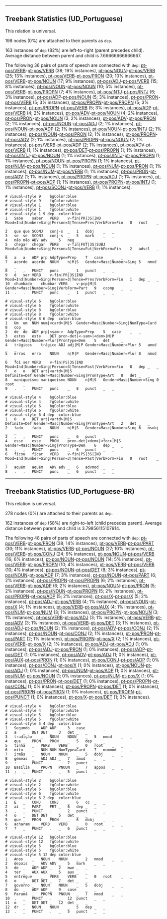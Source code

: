 

--------------------------------------------------------------------------------

## Treebank Statistics (UD_Portuguese)

This relation is universal.

198 nodes (0%) are attached to their parents as `dep`.

163 instances of `dep` (82%) are left-to-right (parent precedes child).
Average distance between parent and child is 7.66666666666667.

The following 36 pairs of parts of speech are connected with `dep`: [pt-pos/VERB]()-[pt-pos/VERB]() (38; 19% instances), [pt-pos/NOUN]()-[pt-pos/VERB]() (25; 13% instances), [pt-pos/VERB]()-[pt-pos/PRON]() (20; 10% instances), [pt-pos/VERB]()-[pt-pos/NOUN]() (17; 9% instances), [pt-pos/ADJ]()-[pt-pos/VERB]() (15; 8% instances), [pt-pos/NOUN]()-[pt-pos/NOUN]() (10; 5% instances), [pt-pos/VERB]()-[pt-pos/PROPN]() (7; 4% instances), [pt-pos/INTJ]()-[pt-pos/INTJ]() (6; 3% instances), [pt-pos/ADP]()-[pt-pos/NOUN]() (5; 3% instances), [pt-pos/PRON]()-[pt-pos/VERB]() (5; 3% instances), [pt-pos/PROPN]()-[pt-pos/PROPN]() (5; 3% instances), [pt-pos/PROPN]()-[pt-pos/VERB]() (5; 3% instances), [pt-pos/ADP]()-[pt-pos/VERB]() (4; 2% instances), [pt-pos/ADV]()-[pt-pos/NOUN]() (4; 2% instances), [pt-pos/PRON]()-[pt-pos/NOUN]() (3; 2% instances), [pt-pos/ADV]()-[pt-pos/PRON]() (2; 1% instances), [pt-pos/NOUN]()-[pt-pos/ADJ]() (2; 1% instances), [pt-pos/NOUN]()-[pt-pos/ADP]() (2; 1% instances), [pt-pos/NOUN]()-[pt-pos/INTJ]() (2; 1% instances), [pt-pos/NOUN]()-[pt-pos/PRON]() (2; 1% instances), [pt-pos/PROPN]()-[pt-pos/ADV]() (2; 1% instances), [pt-pos/PROPN]()-[pt-pos/NOUN]() (2; 1% instances), [pt-pos/VERB]()-[pt-pos/ADP]() (2; 1% instances), [pt-pos/ADV]()-[pt-pos/VERB]() (1; 1% instances), [pt-pos/DET]()-[pt-pos/PROPN]() (1; 1% instances), [pt-pos/INTJ]()-[pt-pos/NOUN]() (1; 1% instances), [pt-pos/INTJ]()-[pt-pos/PROPN]() (1; 1% instances), [pt-pos/NOUN]()-[pt-pos/PROPN]() (1; 1% instances), [pt-pos/NUM]()-[pt-pos/NOUN]() (1; 1% instances), [pt-pos/NUM]()-[pt-pos/PRON]() (1; 1% instances), [pt-pos/NUM]()-[pt-pos/VERB]() (1; 1% instances), [pt-pos/PRON]()-[pt-pos/ADV]() (1; 1% instances), [pt-pos/PROPN]()-[pt-pos/ADJ]() (1; 1% instances), [pt-pos/PROPN]()-[pt-pos/ADP]() (1; 1% instances), [pt-pos/PROPN]()-[pt-pos/INTJ]() (1; 1% instances), [pt-pos/SCONJ]()-[pt-pos/VERB]() (1; 1% instances).


~~~ conllu
# visual-style 9	bgColor:blue
# visual-style 9	fgColor:white
# visual-style 1	bgColor:blue
# visual-style 1	fgColor:white
# visual-style 1 9 dep	color:blue
1	Sabe	saber	VERB	v-fin|PR|3S|IND	Mood=Ind|Number=Sing|Person=3|Tense=Pres|VerbForm=Fin	0	root	_	_
2	que	que	SCONJ	conj-s	_	1	dobj	_	_
3	se	se	SCONJ	conj-s	_	5	mark	_	_
4	não	não	ADV	adv	_	5	neg	_	_
5	chegar	chegar	VERB	v-fin|FUT|3S|SUBJ	Mood=Sub|Number=Sing|Person=3|Tense=Fut|VerbForm=Fin	2	advcl	_	_
6	a	a	ADP	prp	AdpType=Prep	7	case	_	_
7	acordo	acordo	NOUN	n|M|S	Gender=Masc|Number=Sing	5	nmod	_	_
8	,	,	PUNCT	punc	_	1	punct	_	_
9	é	ser	VERB	v-fin|PR|3S|IND	Mood=Ind|Number=Sing|Person=3|Tense=Pres|VerbForm=Fin	1	dep	_	_
10	chumbado	chumbar	VERB	v-pcp|M|S	Gender=Masc|Number=Sing|VerbForm=Part	9	ccomp	_	_
11	.	.	PUNCT	punc	_	1	punct	_	_

~~~


~~~ conllu
# visual-style 6	bgColor:blue
# visual-style 6	fgColor:white
# visual-style 8	bgColor:blue
# visual-style 8	fgColor:white
# visual-style 8 6 dep	color:blue
1	Um	um	NUM	num|<card>|M|S	Gender=Masc|Number=Sing|NumType=Card	8	cop	_	_
2	de	de	ADP	prp|<sam->	AdpType=Prep	5	case	_	_
3	estes	este	DET	pron-det|<-sam>|<dem>|M|P	Gender=Masc|Number=Plur|PronType=Dem	5	det	_	_
4	trágicos	trágico	ADJ	adj|M|P	Gender=Masc|Number=Plur	5	amod	_	_
5	erros	erro	NOUN	n|M|P	Gender=Masc|Number=Plur	8	nmod	_	_
6	foi	ser	VERB	v-fin|PS|3S|IND	Mood=Ind|Number=Sing|Person=3|Tense=Past|VerbForm=Fin	8	dep	_	_
7	o	o	DET	art|<artd>|M|S	Definite=Def|Gender=Masc|Number=Sing|PronType=Art	8	det	_	_
8	maniqueísmo	maniqueísmo	NOUN	n|M|S	Gender=Masc|Number=Sing	0	root	_	_
9	.	.	PUNCT	punc	_	8	punct	_	_

~~~


~~~ conllu
# visual-style 4	bgColor:blue
# visual-style 4	fgColor:white
# visual-style 6	bgColor:blue
# visual-style 6	fgColor:white
# visual-style 6 4 dep	color:blue
1	O	o	DET	art|<artd>|M|S	Definite=Def|Gender=Masc|Number=Sing|PronType=Art	2	det	_	_
2	fado	fado	NOUN	n|M|S	Gender=Masc|Number=Sing	6	nsubj	_	_
3	,	,	PUNCT	punc	_	6	punct	_	_
4	esse	esse	PRON	pron-det|<dem>|<foc>|M|S	Gender=Masc|Number=Sing|PronType=Dem	6	dep	_	_
5	,	,	PUNCT	punc	_	6	punct	_	_
6	ficou	ficar	VERB	v-fin|PS|3S|IND	Mood=Ind|Number=Sing|Person=3|Tense=Past|VerbForm=Fin	0	root	_	_
7	aquém	aquém	ADV	adv	_	6	advmod	_	_
8	.	.	PUNCT	punc	_	6	punct	_	_

~~~




--------------------------------------------------------------------------------

## Treebank Statistics (UD_Portuguese-BR)

This relation is universal.

278 nodes (0%) are attached to their parents as `dep`.

162 instances of `dep` (58%) are right-to-left (child precedes parent).
Average distance between parent and child is 3.79856115107914.

The following 48 pairs of parts of speech are connected with `dep`: [pt-pos/VERB]()-[pt-pos/PRON]() (38; 14% instances), [pt-pos/VERB]()-[pt-pos/PART]() (30; 11% instances), [pt-pos/VERB]()-[pt-pos/NOUN]() (27; 10% instances), [pt-pos/VERB]()-[pt-pos/CONJ]() (24; 9% instances), [pt-pos/NOUN]()-[pt-pos/VERB]() (16; 6% instances), [pt-pos/NOUN]()-[pt-pos/NOUN]() (14; 5% instances), [pt-pos/VERB]()-[pt-pos/PROPN]() (10; 4% instances), [pt-pos/VERB]()-[pt-pos/VERB]() (10; 4% instances), [pt-pos/NOUN]()-[pt-pos/DET]() (8; 3% instances), [pt-pos/NOUN]()-[pt-pos/ADP]() (7; 3% instances), [pt-pos/NOUN]()-[pt-pos/PART]() (6; 2% instances), [pt-pos/PROPN]()-[pt-pos/PROPN]() (6; 2% instances), [pt-pos/VERB]()-[pt-pos/ADP]() (6; 2% instances), [pt-pos/NOUN]()-[pt-pos/PRON]() (5; 2% instances), [pt-pos/NOUN]()-[pt-pos/PROPN]() (5; 2% instances), [pt-pos/PROPN]()-[pt-pos/ADP]() (5; 2% instances), [pt-pos/X]()-[pt-pos/X]() (5; 2% instances), [pt-pos/ADJ]()-[pt-pos/VERB]() (4; 1% instances), [pt-pos/NOUN]()-[pt-pos/X]() (4; 1% instances), [pt-pos/VERB]()-[pt-pos/AUX]() (4; 1% instances), [pt-pos/NUM]()-[pt-pos/NUM]() (3; 1% instances), [pt-pos/PROPN]()-[pt-pos/NOUN]() (3; 1% instances), [pt-pos/VERB]()-[pt-pos/ADJ]() (3; 1% instances), [pt-pos/VERB]()-[pt-pos/ADV]() (3; 1% instances), [pt-pos/VERB]()-[pt-pos/DET]() (3; 1% instances), [pt-pos/ADJ]()-[pt-pos/NOUN]() (2; 1% instances), [pt-pos/ADV]()-[pt-pos/CONJ]() (2; 1% instances), [pt-pos/NOUN]()-[pt-pos/CONJ]() (2; 1% instances), [pt-pos/PRON]()-[pt-pos/PART]() (2; 1% instances), [pt-pos/PROPN]()-[pt-pos/X]() (2; 1% instances), [pt-pos/VERB]()-[pt-pos/X]() (2; 1% instances), [pt-pos/ADJ]()-[pt-pos/ADJ]() (1; 0% instances), [pt-pos/ADJ]()-[pt-pos/PRON]() (1; 0% instances), [pt-pos/ADP]()-[pt-pos/DET]() (1; 0% instances), [pt-pos/ADV]()-[pt-pos/ADJ]() (1; 0% instances), [pt-pos/AUX]()-[pt-pos/PRON]() (1; 0% instances), [pt-pos/CONJ]()-[pt-pos/ADP]() (1; 0% instances), [pt-pos/CONJ]()-[pt-pos/X]() (1; 0% instances), [pt-pos/NOUN]()-[pt-pos/ADJ]() (1; 0% instances), [pt-pos/NUM]()-[pt-pos/ADP]() (1; 0% instances), [pt-pos/NUM]()-[pt-pos/NOUN]() (1; 0% instances), [pt-pos/NUM]()-[pt-pos/X]() (1; 0% instances), [pt-pos/PRON]()-[pt-pos/DET]() (1; 0% instances), [pt-pos/PROPN]()-[pt-pos/CONJ]() (1; 0% instances), [pt-pos/PROPN]()-[pt-pos/DET]() (1; 0% instances), [pt-pos/PROPN]()-[pt-pos/PRON]() (1; 0% instances), [pt-pos/PROPN]()-[pt-pos/PUNCT]() (1; 0% instances), [pt-pos/X]()-[pt-pos/DET]() (1; 0% instances).


~~~ conllu
# visual-style 4	bgColor:blue
# visual-style 4	fgColor:white
# visual-style 5	bgColor:blue
# visual-style 5	fgColor:white
# visual-style 5 4 dep	color:blue
1	Segundo	_	ADP	ADP	_	3	case	_	_
2	a	_	DET	DET	_	3	det	_	_
3	tradição	_	NOUN	NOUN	_	5	nmod	_	_
4	que	_	PRON	PRON	_	5	dep	_	_
5	tinha	_	VERB	VERB	_	0	root	_	_
6	oito	_	NUM	NUM	NumType=Card	7	nummod	_	_
7	irmãs	_	NOUN	NOUN	_	5	dobj	_	_
8	gémeas	_	ADJ	ADJ	_	7	amod	_	_
9	:	_	PUNCT	.	_	7	punct	_	_
10	Basília	_	PROPN	PNOUN	_	7	appos	_	_
11	;	_	PUNCT	.	_	5	punct	_	_

~~~


~~~ conllu
# visual-style 2	bgColor:blue
# visual-style 2	fgColor:white
# visual-style 6	bgColor:blue
# visual-style 6	fgColor:white
# visual-style 6 2 dep	color:blue
1	E	_	CONJ	CONJ	_	6	cc	_	_
2	aí	_	PART	PRT	_	6	dep	_	_
3	,	_	PUNCT	.	_	2	punct	_	_
4	o	_	DET	DET	_	5	det	_	_
5	que	_	PRON	PRON	_	6	dobj	_	_
6	acharam	_	VERB	VERB	_	0	root	_	_
7	?	_	PUNCT	.	_	6	punct	_	_

~~~


~~~ conllu
# visual-style 12	bgColor:blue
# visual-style 12	fgColor:white
# visual-style 5	bgColor:blue
# visual-style 5	fgColor:white
# visual-style 5 12 dep	color:blue
1	Anos	_	NOUN	NOUN	_	2	nmod	_	_
2	depois	_	ADV	ADV	_	5	mark	_	_
3	de	_	ADP	ADP	_	2	mwe	_	_
4	ter	_	AUX	AUX	_	5	aux	_	_
5	entregue	_	VERB	VERB	_	0	root	_	_
6	o	_	DET	DET	_	7	det	_	_
7	governo	_	NOUN	NOUN	_	5	dobj	_	_
8	do	_	ADP	ADP	_	9	case	_	_
9	Paraná	_	PROPN	PNOUN	_	7	nmod	_	_
10	,	_	PUNCT	.	_	12	punct	_	_
11	o	_	DET	DET	_	12	det	_	_
12	dr	_	NOUN	NOUN	_	5	dep	_	_
13	.	_	PUNCT	.	_	5	punct	_	_

~~~


